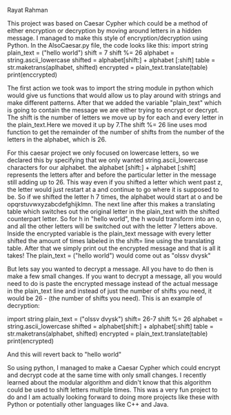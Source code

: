 Rayat Rahman



This project was based on Caesar Cypher which could be a method of either encryption or decryption by moving around letters in a hidden message. I managed to make this style of encryption/decryption using Python. In the AlsoCaesar.py file, the code looks like this:
import string
plain_text = ("hello world")
shift = 7
shift %= 26
alphabet = string.ascii_lowercase
shifted = alphabet[shift:] + alphabet [:shift]
table = str.maketrans(aplhabet, shifted)
encrypted = plain_text.translate(table)
print(enccrypted)


The first action we took was to import the string module in python which would give us functions that would allow us to play around with strings and make different patterns. After that we added the variable "plain_text" which is going to contain the message we are either trying to encrypt or decrypt. The shift is the number of letters we move up by for each and every letter in the plain_text.Here we moved it up by 7.The shift %= 26 line uses mod function to get the remainder of the number of shifts from the number of the letters in the alphabet, which is 26. 

For this caesar project we only focused on lowercase letters, so we declared this by specifying that we only wanted string.ascii_lowercase characters for our alphabet.
the alphabet [shift:] + alphabet [:shift] represents the letters after and before the particular letter in the message still adding up to 26. This way even if you shifted a letter which went past z, the letter would just restart at a and continue to go where it is supposed to be. So if we shifted the letter h 7 times, the alphabet would start at o and be opqrstuvwxyzabcdefghijklmn.
The next line after this makes a translating table which switches out the original letter in the plain_text with the shifted counterpart letter. So for h in "hello world", the h would transform into an o, and all the other letters will be switched out with the letter 7 letters above.
Inside the encrypted variable is the plain_text message with every letter shifted the amount of times labeled in the shift= line using the translating table.
After that we simply print out the encrypted message and that is all it takes!
The plain_text = ("hello world") would come out as "olssv dvysk"

But lets say you wanted to decrypt a message. All you have to do then is make a few small changes. If you want to decrypt a message, all you would need to do is paste the encrypted message instead of the actual message in the plain_text line and instead of just the number of shifts you need, it would be 26 - (the number of shifts you need). This is an example of decryption:

import string
plain_text = ("olssv dvysk")
shift= 26-7
shift %= 26
alphabet = string.ascii_lowercase
shifted = alphabet[shift:] + alphabet[:shift]
table = str.maketrans(alphabet, shifted)
encrypted = plain_text.translate(table)
print(encrypted)

And this will revert back to "hello world"

So using python, I managed to make a Caesar Cypher which could encrypt and decrypt code at the same time with only small changes. I recently learned about the modular algorithm and didn't know that this algorithm could be used to shift letters multiple times. This was a very fun project to do and I am actually looking forward to doing more projects like these with Python or potentially other languages like C++ and Java.
